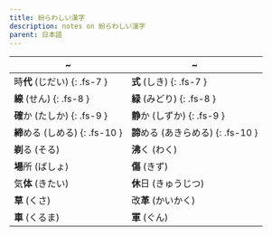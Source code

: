 ```yaml
---
title: 紛らわしい漢字
description: notes on 紛らわしい漢字
parent: 日本語
---
```


| ~             | ~               |
| ------------- | --------------- |
| 時**代** (じだい) {: .fs-7 }  | **式** (しき) {: .fs-7 }      |
| **線** (せん) {: .fs-8 }    | **緑** (みどり) {: .fs-8 }     |
| **確**か (たしか) {: .fs-9 }  | **静**か (しずか) {: .fs-9 }    |
| **締**める (しめる) {: .fs-10 } | **諦**める (あきらめる) {: .fs-10 } |
| **剃**る (そる)   | **沸**く (わく)     |
| **場**所 (ばしょ)  | **傷** (きず)      |
| 気**体** (きたい)  | **休**日 (きゅうじつ)  |
| **草** (くさ)    | 改**革** (かいかく)   |
| **車** (くるま)   | **軍** (ぐん)      |
